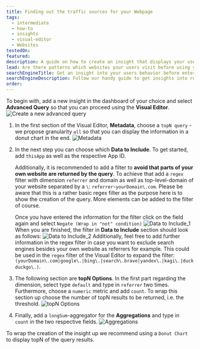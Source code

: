```yaml
---
title: Finding out the traffic sources for your Webpage
tags:
  - intermediate
  - how-to
  - insights
  - visual-editor
  - Websites
testedOn:
featured:
description: A guide on how to create an insight that displays your users´ referrers before accessing your website.
lead: Are there patterns which websites your users visit before using your homepage? Here is our guide for getting a handy insight into just that.
searchEngineTitle: Get an insight into your users behavior before entering your homepage.
searchEngineDescription: Follow our handy guide to get insights into referrers of your website and improve your understandings of your users.
order:
---
```


To begin with, add a new insight in the dashboard of your choice and select **Advanced Query** so that you can proceed using the **Visual Editor**.
![Create a new advanced query](/docs/images/Referrers_1.png)

1. In the first section of the Visual Editor, **Metadata**, choose a `topN query` - we propose granularity `all` so that you can display the information in a donut chart in the end.
  ![Metadata](/docs/images/Referrers_2.png)

2. In the next step you can choose which **Data to Include**. To get started, add `thisApp` as well as the respective App ID.
	
	Additionally, it is recommended to add a filter to **avoid that parts of your own website are returned by the query**.
  To achieve that add a `regex` filter with dimension `referrer` and domain as well as top-level-domain of your website separated by a `\`: `referrer~yourDomain\.com`. Please be aware that this is a rather basic regex filter as the purpose here is to show the creation of the query. More elements can be added to the filter of course.

	Once you have entered the information for the filter click on the field again and select `Negate (Wrap in "not" condition)`
  ![Data to Include_1](/docs/images/Referrers_3a.png)
  When you are finished, the filter in **Data to Include** section should look as follows:
  ![Data to Include_2](/docs/images/Referrers_3b.png)
  Additionally, feel free to add further information in the regex filter in case you want to exclude search engines besides your own website as referrers for example. This could be used in the `regex` filter of the Visual Editor to expand the filter: `(yourDomain\.com|google\.|bing\.|search\.brave|yandex\.|kagi\.|duckduckgo\.)`.
 
4. The following section are **topN Options**. In the first part regarding the dimension, select type `default` and type in `referrer` two times. Furthermore, choose a `numeric` metric and add `count`. To wrap this section up choose the number of topN results to be returned, i.e. the threshold.
  ![topN Options](/docs/images/Referrers_4.png)

5. Finally, add a `longSum`-aggregator for the **Aggregations** and type in `count` in the two respective fields.
  ![Aggregations](/docs/images/Referrers_5.png)

To wrap the creation of the insight up we recommend using a `Donut Chart` to display topN of the query results.
